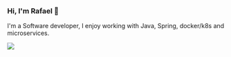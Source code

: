 ### Hi, I'm Rafael 👋

<!--
**rafaelshayashi/rafaelshayashi** is a ✨ _special_ ✨ repository because its `README.md` (this file) appears on your GitHub profile.

Here are some ideas to get you started:

- 🔭 I’m currently working on ...
- 🌱 I’m currently learning ...
- 👯 I’m looking to collaborate on ...
- 🤔 I’m looking for help with ...
- 💬 Ask me about ...
- 📫 How to reach me: ...
- 😄 Pronouns: ...
- ⚡ Fun fact: ...
-->
I'm a Software developer, I enjoy working with Java, Spring, docker/k8s and microservices.


<img align="center" src="https://github-readme-stats.vercel.app/api/top-langs/?username=rafaelshayashi&theme=tokyonight" />

